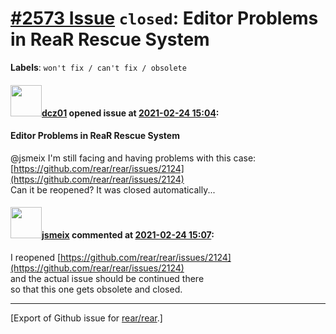[\#2573 Issue](https://github.com/rear/rear/issues/2573) `closed`: Editor Problems in ReaR Rescue System
========================================================================================================

**Labels**: `won't fix / can't fix / obsolete`

#### <img src="https://avatars.githubusercontent.com/u/20817288?v=4" width="50">[dcz01](https://github.com/dcz01) opened issue at [2021-02-24 15:04](https://github.com/rear/rear/issues/2573):

#### Editor Problems in ReaR Rescue System

@jsmeix I'm still facing and having problems with this case:
[https://github.com/rear/rear/issues/2124](https://github.com/rear/rear/issues/2124)  
Can it be reopened? It was closed automatically...

#### <img src="https://avatars.githubusercontent.com/u/1788608?u=925fc54e2ce01551392622446ece427f51e2f0ce&v=4" width="50">[jsmeix](https://github.com/jsmeix) commented at [2021-02-24 15:07](https://github.com/rear/rear/issues/2573#issuecomment-785141377):

I reopened
[https://github.com/rear/rear/issues/2124](https://github.com/rear/rear/issues/2124)  
and the actual issue should be continued there  
so that this one gets obsolete and closed.

------------------------------------------------------------------------

\[Export of Github issue for
[rear/rear](https://github.com/rear/rear).\]
